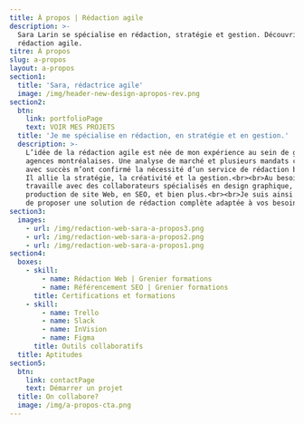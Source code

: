 ```yaml
---
title: À propos | Rédaction agile
description: >-
  Sara Larin se spécialise en rédaction, stratégie et gestion. Découvrir la
  rédaction agile.
titre: À propos
slug: a-propos
layout: a-propos
section1:
  title: 'Sara, rédactrice agile'
  image: /img/header-new-design-apropos-rev.png
section2:
  btn:
    link: portfolioPage
    text: VOIR MES PROJETS
  title: 'Je me spécialise en rédaction, en stratégie et en gestion.'
  description: >-
    L’idée de la rédaction agile est née de mon expérience au sein de grandes
    agences montréalaises. Une analyse de marché et plusieurs mandats complétés
    avec succès m’ont confirmé la nécessité d’un service de rédaction bonifié.
    Il allie la stratégie, la créativité et la gestion.<br><br>Au besoin, je
    travaille avec des collaborateurs spécialisés en design graphique, en
    production de site Web, en SEO, et bien plus.<br><br>Je suis ainsi en mesure
    de proposer une solution de rédaction complète adaptée à vos besoins. 
section3:
  images:
    - url: /img/redaction-web-sara-a-propos3.png
    - url: /img/redaction-web-sara-a-propos2.png
    - url: /img/redaction-web-sara-a-propos1.png
section4:
  boxes:
    - skill:
        - name: Rédaction Web | Grenier formations
        - name: Référencement SEO | Grenier formations
      title: Certifications et formations
    - skill:
        - name: Trello
        - name: Slack
        - name: InVision
        - name: Figma
      title: Outils collaboratifs
  title: Aptitudes
section5:
  btn:
    link: contactPage
    text: Démarrer un projet
  title: On collabore?
  image: /img/a-propos-cta.png
---
```


